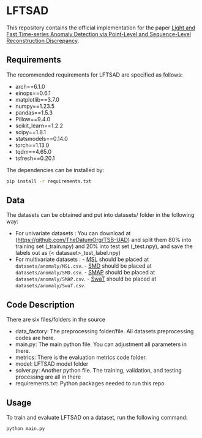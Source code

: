 # LFTSAD
This repository contains the official implementation for the paper [Light and Fast Time-series Anomaly Detection via
Point-Level and Sequence-Level Reconstruction
Discrepancy]().

## Requirements
The recommended requirements for LFTSAD are specified as follows:
- arch==6.1.0
- einops==0.6.1
- matplotlib==3.7.0
- numpy==1.23.5
- pandas==1.5.3
- Pillow==9.4.0
- scikit_learn==1.2.2
- scipy==1.8.1
- statsmodels==0.14.0
- torch==1.13.0
- tqdm==4.65.0
- tsfresh==0.20.1


The dependencies can be installed by:
```bash
pip install -r requirements.txt
```
## Data 
The datasets can be obtained and put into datasets/ folder in the following way:
- For univariate datasets : You can download at (https://github.com/TheDatumOrg/TSB-UAD) and split them  80% into training set (<datasaet>_train.npy) and 20% into test set (<datasaet>_test.npy), and save the labels out as (< datasaet>_test_label.npy)
- For multivariate datasets : - [MSL](https://github.com/zhouhaoyi/ETDataset) should be placed at `datasets/anomaly/MSL.csv`.
                              - [SMD](https://github.com/NetManAIOps/OmniAnomaly) should be placed at `datasets/anomaly/SMD.csv`.
                              - [SMAP](https://en.wikipedia.org/wiki/Soil_Moisture_Active_Passive) should be placed at `datasets/anomaly/SMAP.csv`.
                              - [SwaT](https://drive.google.com/drive/folders/1ABZKdclka3e2NXBSxS9z2YF59p7g2Y5I) should be placed at `datasets/anomaly/SwaT.csv`.


## Code Description
There are six files/folders in the source
- data_factory: The preprocessing folder/file. All datasets preprocessing codes are here.
- main.py: The main python file. You can adjustment all parameters in there.
- metrics: There is the evaluation metrics code folder.
- model: LFTSAD model folder
- solver.py: Another python file. The training, validation, and testing processing are all in there
- requirements.txt: Python packages needed to run this repo
## Usage
To train and evaluate LFTSAD on a dataset, run the following command:
```bash
python main.py 
```
